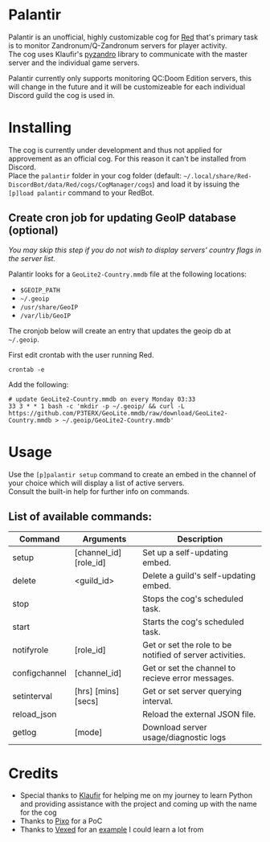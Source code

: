 # Palantir

Palantir is an unofficial, highly customizable cog for [Red](https://github.com/Cog-Creators/Red-DiscordBot) that's primary task is to monitor Zandronum/Q-Zandronum servers for player activity.  
The cog uses Klaufir's [pyzandro](https://github.com/klaufir216/pyzandro) library to communicate with the master server and the individual game servers.  

Palantir currently only supports monitoring QC:Doom Edition servers, this will change in the future and it will be customizeable for each individual Discord guild the cog is used in.  

# Installing

The cog is currently under development and thus not applied for approvement as an official cog. For this reason it can't be installed from Discord.  
Place the `palantir` folder in your cog folder (default: `~/.local/share/Red-DiscordBot/data/Red/cogs/CogManager/cogs`) and load it by issuing the `[p]load palantir` command to your RedBot.

## Create cron job for updating GeoIP database (optional)

*You may skip this step if you do not wish to display servers' country flags in the server list.*
  
Palantir looks for a `GeoLite2-Country.mmdb` file at the following locations:

- `$GEOIP_PATH`
- `~/.geoip`
- `/usr/share/GeoIP`
- `/var/lib/GeoIP`

The cronjob below will create an entry that updates the geoip db at `~/.geoip`.

First edit crontab with the user running Red.

```
crontab -e
```

Add the following:

```
# update GeoLite2-Country.mmdb on every Monday 03:33
33 3 * * 1 bash -c 'mkdir -p ~/.geoip/ && curl -L https://github.com/P3TERX/GeoLite.mmdb/raw/download/GeoLite2-Country.mmdb > ~/.geoip/GeoLite2-Country.mmdb'
```


# Usage

Use the `[p]palantir setup` command to create an embed in the channel of your choice which will display a list of active servers.  
Consult the built-in help for further info on commands.

## List of available commands:

|Command       |Arguments              |Description                                              |
|--------------|-----------------------|---------------------------------------------------------|
|setup         |[channel_id] [role_id] |Set up a self-updating embed.                            |
|delete        |<guild_id>             |Delete a guild's self-updating embed.                    |
|stop          |                       |Stops the cog's scheduled task.                          |
|start         |                       |Starts the cog's scheduled task.                         |
|notifyrole    |[role_id]              |Get or set the role to be notified of server activities. |
|configchannel |[channel_id]           |Get or set the channel to recieve error messages.        |
|setinterval   |[hrs] [mins] [secs]    |Get or set server querying interval.                     |
|reload_json   |                       |Reload the external JSON file.                           |
|getlog        |[mode]                 |Download server usage/diagnostic logs                    |

# Credits

- Special thanks to [Klaufir](https://github.com/klaufir216) for helping me on my journey to learn Python and providing assistance with the project and coming up with the name for the cog
- Thanks to [Pixo](https://github.com/GavinPixoLee) for a PoC
- Thanks to [Vexed](https://github.com/Vexed01) for an [example](https://github.com/Vexed01/Vex-Cogs/tree/master/fivemstatus) I could learn a lot from
